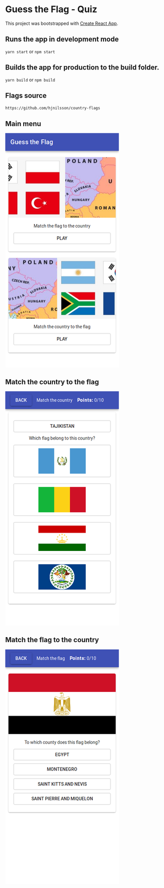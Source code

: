 # Guess the Flag - Quiz

This project was bootstrapped with [Create React App](https://github.com/facebook/create-react-app).

## Runs the app in development mode

`yarn start` or `npm start`

##  Builds the app for production to the build folder.

`yarn build` or `npm build`

##  Flags source

`https://github.com/hjnilsson/country-flags`

## Main menu
![Preview](docs/mainmenupreview.png)

## Match the country to the flag
![Preview](docs/countrytoflagpreview.png)

## Match the flag to the country
![Preview](docs/flagtocountrypreview.png)